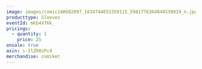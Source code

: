 ```yaml
---
image: images/comic140602097_1834744653350115_5981776364848530919_n.jpg
producttype: Sleeves
eventId: mkb4XfKk_
pricings:
  - quantity: 1
    price: 25
onsale: true
asin: s-2lZR0zPc4
merchandise: comiket
---
```

